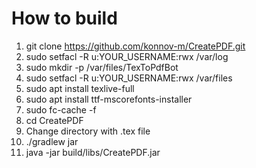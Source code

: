 # How to build
1. git clone https://github.com/konnov-m/CreatePDF.git
2. sudo setfacl -R u:YOUR_USERNAME:rwx /var/log
3. sudo mkdir -p /var/files/TexToPdfBot
4. sudo setfacl -R u:YOUR_USERNAME:rwx /var/files
5. sudo apt install texlive-full
6. sudo apt install ttf-mscorefonts-installer
7. sudo fc-cache -f
8. cd CreatePDF
9. Change directory with .tex file
10. ./gradlew jar
11. java -jar build/libs/CreatePDF.jar
